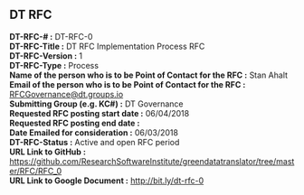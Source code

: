## DT RFC 


**DT-RFC-# :** DT-RFC-0  
**DT-RFC-Title :** DT RFC Implementation Process RFC  
**DT-RFC-Version :** 1  
**DT-RFC-Type :** Process  
**Name of the person who is to be Point of Contact for the RFC :** Stan Ahalt  
**Email of the person who is to be Point of Contact for the RFC :** RFCGovernance@dt.groups.io   
**Submitting Group (e.g. KC#) :** DT Governance  
**Requested RFC posting start date :** 06/04/2018  
**Requested RFC posting end date :**  
**Date Emailed for consideration :** 06/03/2018  
**DT-RFC-Status :** Active and open RFC period  
**URL Link to GitHub :** https://github.com/ResearchSoftwareInstitute/greendatatranslator/tree/master/RFC/RFC_0    
**URL Link to Google Document :** http://bit.ly/dt-rfc-0  
